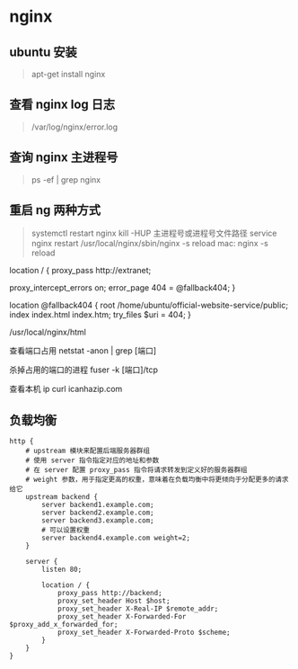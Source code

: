 # nginx

## ubuntu 安装

> apt-get install nginx

## 查看 nginx log 日志

> /var/log/nginx/error.log

## 查询 nginx 主进程号

> ps -ef | grep nginx

## 重启 ng 两种方式

> systemctl restart nginx
> kill -HUP 主进程号或进程号文件路径
> service nginx restart
> /usr/local/nginx/sbin/nginx -s reload
> mac: nginx -s reload

location / {
proxy_pass http://extranet;

proxy_intercept_errors on;
error_page 404 = @fallback404;
}

location @fallback404 {
root /home/ubuntu/official-website-service/public;
index index.html index.htm;
try_files $uri = 404;
}

/usr/local/nginx/html

查看端口占用
netstat -anon | grep [端口]

杀掉占用的端口的进程
fuser -k [端口]/tcp

查看本机 ip
curl icanhazip.com

## 负载均衡

```Nginx
http {
    # upstream 模块来配置后端服务器群组
    # 使用 server 指令指定对应的地址和参数
    # 在 server 配置 proxy_pass 指令将请求转发到定义好的服务器群组
    # weight 参数，用于指定更高的权重，意味着在负载均衡中将更倾向于分配更多的请求给它
    upstream backend {
        server backend1.example.com;
        server backend2.example.com;
        server backend3.example.com;
        # 可以设置权重
        server backend4.example.com weight=2;
    }

    server {
        listen 80;

        location / {
            proxy_pass http://backend;
            proxy_set_header Host $host;
            proxy_set_header X-Real-IP $remote_addr;
            proxy_set_header X-Forwarded-For $proxy_add_x_forwarded_for;
            proxy_set_header X-Forwarded-Proto $scheme;
        }
    }
}
```
